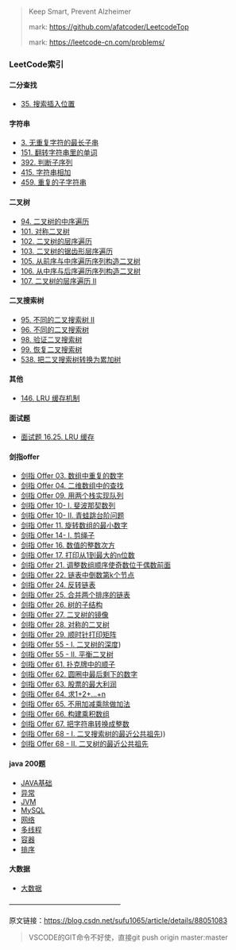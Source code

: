 > Keep Smart, Prevent Alzheimer
>
> mark: https://github.com/afatcoder/LeetcodeTop
>
> mark: https://leetcode-cn.com/problems/

### LeetCode索引

#### 二分查找

- [35. 搜索插入位置](binarysearch/searchInsert.py)

#### 字符串

- [3. 无重复字符的最长子串](string/lengthOfLongestSubstring.py)
- [151. 翻转字符串里的单词](string/reverseWords.py)
- [392. 判断子序列](string/isSubsequence.py)
- [415. 字符串相加](string/addStrings.py)
- [459. 重复的子字符串](string/repeatedSubstringPattern.py)

#### 二叉树

- [94. 二叉树的中序遍历](binarytree/inorderTraversal.py)
- [101. 对称二叉树](binarytree/isSymmetric.py)
- [102. 二叉树的层序遍历](binarytree/levelOrder.py)
- [103. 二叉树的锯齿形层序遍历](binarytree/zigzagLevelOrder.py)
- [105. 从前序与中序遍历序列构造二叉树](binarytree/buildTree.py)
- [106. 从中序与后序遍历序列构造二叉树](binarytree/buildTree2.py)
- [107. 二叉树的层序遍历 II](binarytree/levelOrderBottom.py)

#### 二叉搜索树

- [95. 不同的二叉搜索树 II](binarysearcgtree/generateTrees.py)
- [96. 不同的二叉搜索树](binarysearcgtree/numTrees.py)
- [98. 验证二叉搜索树](binarysearcgtree/isValidBST.py)
- [99. 恢复二叉搜索树](binarysearcgtree/recoverTree.py)
- [538. 把二叉搜索树转换为累加树](binarysearcgtree/convertBST.py)

#### 其他

- [146. LRU 缓存机制](mianshiti/LRUCache.py)



#### 面试题

- [面试题 16.25. LRU 缓存](mianshiti/LRUCache.py)

#### 剑指offer

- [剑指 Offer 03. 数组中重复的数字](offer/findRepeatNumber.py)     
- [剑指 Offer 04. 二维数组中的查找](offer/findNumberIn2DArray.py)
- [剑指 Offer 09. 用两个栈实现队列](offer/CQueue.py)
- [剑指 Offer 10- I. 斐波那契数列](offer/fib.py)
- [剑指 Offer 10- II. 青蛙跳台阶问题](offer/numWays.py)
- [剑指 Offer 11. 旋转数组的最小数字](offer/minArray.py)       
- [剑指 Offer 14- I. 剪绳子](offer/cuttingRope.py)
- [剑指 Offer 16. 数值的整数次方](offer/myPow.py)       
- [剑指 Offer 17. 打印从1到最大的n位数](offer/printNumbers.py)  
- [剑指 Offer 21. 调整数组顺序使奇数位于偶数前面](offer/exchange.py)
- [剑指 Offer 22. 链表中倒数第k个节点](offer/getKthFromEnd.py)
- [剑指 Offer 24. 反转链表](offer/reverseList.py)
- [剑指 Offer 25. 合并两个排序的链表](offer/mergeTwoLists.py)
- [剑指 Offer 26. 树的子结构](offer/isSubStructure.py) 
- [剑指 Offer 27. 二叉树的镜像](offer/mirrorTree.py)
- [剑指 Offer 28. 对称的二叉树](offer/isSymmetric.py)
- [剑指 Offer 29. 顺时针打印矩阵](offer/spiralOrder.py)  
- [剑指 Offer 55 - I. 二叉树的深度](offer/maxDepth.py))
- [剑指 Offer 55 - II. 平衡二叉树](offer/isBalanced.py)     
- [剑指 Offer 61. 扑克牌中的顺子](offer/isStraight.py)
- [剑指 Offer 62. 圆圈中最后剩下的数字](offer/lastRemaining.py)  
- [剑指 Offer 63. 股票的最大利润](offer/maxProfit.py)  
- [剑指 Offer 64. 求1+2+…+n](offer/sumNums.py)
- [剑指 Offer 65. 不用加减乘除做加法](offer/add.py)
- [剑指 Offer 66. 构建乘积数组](offer/constructArr.py)
- [剑指 Offer 67. 把字符串转换成整数](offer/strToInt.py)
- [剑指 Offer 68 - I. 二叉搜索树的最近公共祖先](offer/lowestCommonAncestor2.py)))
- [剑指 Offer 68 - II. 二叉树的最近公共祖先](offer/lowestCommonAncestor.py)   

#### java 200题

- [JAVA基础](java200/BasicJava.md)
- [异常](java200/Exception.md)
- [JVM](java200/JVM.md)
- [MySQL](java200/MySQL.md)
- [网络](java200/Network.md)
- [多线程](java200/Multithreading.md)
- [容器](java200/Container.md)
- [排序](sort.md)

#### 大数据

- [大数据](bigdata.md)

————————————————

原文链接：https://blog.csdn.net/sufu1065/article/details/88051083

> VSCODE的GIT命令不好使，直接git push origin master:master
